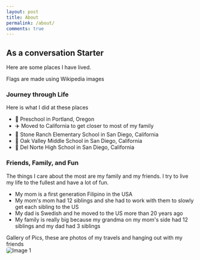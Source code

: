```yaml
---
layout: post
title: About
permalink: /about/
comments: true
---
```


## As a conversation Starter

Here are some places I have lived.

<comment>
Flags are made using Wikipedia images
</comment>

<style>
    /* Style looks pretty compact, 
       - grid-container and grid-item are referenced the code 
    */
    .grid-container {
        display: grid;
        grid-template-columns: repeat(auto-fill, minmax(150px, 1fr)); /* Dynamic columns */
        gap: 10px;
    }
    .grid-item {
        text-align: center;
    }
    .grid-item img {
        width: 100%;
        height: 100px; /* Fixed height for uniformity */
        object-fit: contain; /* Ensure the image fits within the fixed height */
    }
    .grid-item p {
        margin: 5px 0; /* Add some margin for spacing */
    }

    .image-gallery {
        display: flex;
        flex-wrap: nowrap;
        overflow-x: auto;
        gap: 10px;
        }

    .image-gallery img {
        max-height: 150px;
        object-fit: cover;
        border-radius: 5px;
    }
</style>

<!-- This grid_container class is used by CSS styling and the id is used by JavaScript connection -->
<div class="grid-container" id="grid_container">
    <!-- content will be added here by JavaScript -->
</div>

<script>
    // 1. Make a connection to the HTML container defined in the HTML div
    var container = document.getElementById("grid_container"); // This container connects to the HTML div

    // 2. Define a JavaScript object for our http source and our data rows for the Living in the World grid
    var http_source = "https://upload.wikimedia.org/wikipedia/commons/";
    var living_in_the_world = [
	    {"flag": "b/b9/Flag_of_Oregon.svg", "greeting": "Greeting - Hi", "description": "Oregon - 5 years"},
        {"flag": "0/01/Flag_of_California.svg", "greeting": "Greeting - Hey", "description": "California - 9 years and counting"}
    ];

    // 3a. Consider how to update style count for size of container
    // The grid-template-columns has been defined as dynamic with auto-fill and minmax

    // 3b. Build grid items inside of our container for each row of data
    for (const location of living_in_the_world) {
        // Create a "div" with "class grid-item" for each row
        var gridItem = document.createElement("div");
        gridItem.className = "grid-item";  // This class name connects the gridItem to the CSS style elements
        // Add "img" HTML tag for the flag
        var img = document.createElement("img");
        img.src = http_source + location.flag; // concatenate the source and flag
        img.alt = location.flag + " Flag"; // add alt text for accessibility

        // Add "p" HTML tag for the description
        var description = document.createElement("p");
        description.textContent = location.description; // extract the description

        // Add "p" HTML tag for the greeting
        var greeting = document.createElement("p");
        greeting.textContent = location.greeting;  // extract the greeting

        // Append img and p HTML tags to the grid item DIV
        gridItem.appendChild(img);
        gridItem.appendChild(description);
        gridItem.appendChild(greeting);

        // Append the grid item DIV to the container DIV
        container.appendChild(gridItem);
    }
</script>

### Journey through Life

Here is what I did at these places

- 🏫 Preschool in Portland, Oregon
- ✈️ Moved to California to get closer to most of my family
- 🏫 Stone Ranch Elementary School in San Diego, California
- 🏫 Oak Valley Middle School in San Diego, California
- 🏫 Del Norte High School in San Diego, California

### Friends, Family, and Fun

The things I care about the most are my family and my friends. I try to live my life to the fullest and have a lot of fun.

- My mom is a first generation Filipino in the USA
- My mom's mom had 12 siblings and she had to work with them to slowly get each sibling to the US
- My dad is Swedish and he moved to the US more than 20 years ago
- My family is really big because my grandma on my mom's side had 12 siblings and my dad had 3 siblings

<comment>
Gallery of Pics, these are photos of my travels and hanging out with my friends
</comment>
<div class="image-gallery">
  <img src="{{site.baseurl}}/images/about/IMG_3414.jpg" alt="Image 1">
</div>
